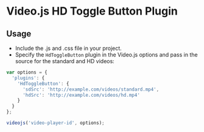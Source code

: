# Video.js HD Toggle Button Plugin

## Usage

+ Include the .js and .css file in your project.
+ Specify the `HdToggleButton` plugin in the Video.js options and pass in the source for the standard and HD videos:
```javascript
var options = {
  'plugins': {
    'HdToggleButton': {
      'sdSrc': 'http://example.com/videos/standard.mp4',
      'hdSrc': 'http://example.com/videos/hd.mp4'
    }
  }
};

videojs('video-player-id', options);
```

